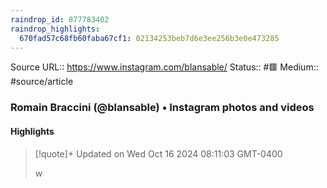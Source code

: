 ```yaml
---
raindrop_id: 877783402
raindrop_highlights:
  670fad57c68fb60faba67cf1: 02134253beb7d6e3ee256b3e0e473285
---
```


Source URL:: https://www.instagram.com/blansable/
Status:: #🟥
Medium:: #source/article


### Romain Braccini (@blansable) • Instagram photos and videos



#### Highlights

> [!quote]+ Updated on Wed Oct 16 2024 08:11:03 GMT-0400
>
> w
